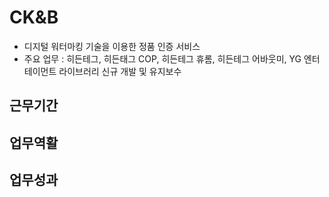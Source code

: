 # CK&B
- 디지털 워터마킹 기술을 이용한 정품 인증 서비스
- 주요 업무 : 히든테그, 히든태그 COP, 히든테그 휴롬, 히든테그 어바웃미, YG 엔터테이먼트 라이브러리 신규 개발 및 유지보수

## 근무기간

## 업무역활

## 업무성과
